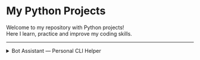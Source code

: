 # My Python Projects

Welcome to my repository with Python projects!  
Here I learn, practice and improve my coding skills.

---

<details>
<summary>Bot Assistant — Personal CLI Helper</summary>


*A Python console bot for contact management, with backup support, data validation and multilingual support.*


## Features

- Add, change, delete contacts
- Number validation
- Support for multiple phone numbers with region codes
- Display all contacts
- Add and show birthdays, see upcoming ones
- Multilingual: English and Ukrainian
- Automatic backup and restore
- Personalized greeting based on last visit
- Random "good mood" message with each greeting
- Extensible architecture
- Command line support

## Supported Commands
Use the `help` command inside the bot to view all available commands.

### Functional Overview

Bot Assistant is a command-line personal assistant that allows you to manage your contact book efficiently. 
Here's what it can do:

| Command                              | Description                                                |
|--------------------------------------|------------------------------------------------------------|
| `hello`                              | Greet based on last visit time + joke of the day           |
| `add <name> <phone>`                 | Add a new contact with a phone number                      |
| `change <name> <old> <new>`          | Change an existing contact's phone number                  |
| `phone <name>`                       | Show the phone number(s) of a contact                      |
| `all`                                | Display all contacts in the address book                   |
| `add-birthday <name> <YYYY-MM-DD>`   | Add a birthday for a contact                               |
| `show-birthday <name>`               | Show the birthday of a contact                             |
| `birthdays`                          | Show upcoming birthdays within the next 7 days             |
| `delete <name>`                      | Delete a contact                                           |
| `help`                               | Display available commands and usage instructions          |
| `lang`                               | Change the interface language (UA / EN)                    |
| `restore`                            | Restore the contact book from the last backup              |
| `exit` or `close`                    | Exit the assistant and save all data                       |
---


## Project structure

```python
└── root_package/
    ├── pyproject.toml
    ├── poetry.lock
    ├── Dockerfile
    ├── README.md
    ├── src/
    │   └── bot_assistant/
    │       ├── main.py
    │       ├── models/
    │       ├── views/
    │       ├── handlers/
    │       ├── utils/
    │       └── data/
    ├── tests/
    ├── dev_tools/
    ├── logs/
    ├── .vscode/
    ├── .dockerignore
    ├── .gitignore
    └── bot_diagram.svg
```


## Project status

The project is in progress and will be improved.


### Run the bot

```bash
git clone https://github.com/TarnavskyAndrew/bot_assistant
```

- `pip install poetry`
- `poetry install`
- `poetry shell`
- `poetry run run-bot`

---

### Run with Docker

You can run the bot in an isolated Docker container:

#### 1. Build the Docker image
```bash
docker build -t tarnavsky/bot_assistant:latest .
```

#### Or pull the pre-built image
```bash
docker pull tarnavsky/bot_assistant:latest
```

#### 2. Run the bot interactively
```bash
docker run -it tarnavsky/bot_assistant:latest
```

> Make sure you're in the root project directory and Docker is installed and running.

```bash
https://hub.docker.com/repository/docker/tarnavsky/bot_assistant

</details>